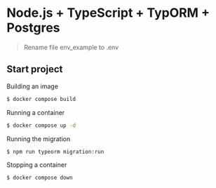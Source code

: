 # Node.js + TypeScript + TypORM + Postgres

> Rename file env_example to .env

## Start project

Building an image

```sh
$ docker compose build
```

Running a container

```sh
$ docker compose up -d
```

Running the migration

```sh
$ npm run typeorm migration:run
```

Stopping a container

```sh
$ docker compose down
```

